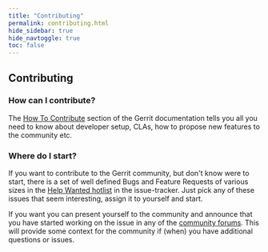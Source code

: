 ```yaml
---
title: "Contributing"
permalink: contributing.html
hide_sidebar: true
hide_navtoggle: true
toc: false
---
```


## Contributing

### How can I contribute?

The [How To Contribute](https://gerrit-documentation.storage.googleapis.com/Documentation/3.11.0/dev-community.html#how-to-contribute)
section of the Gerrit documentation tells you all you need to know about
developer setup, CLAs, how to propose new features to the community etc.

### Where do I start?

If you want to contribute to the Gerrit community, but don't know were to start,
there is a set of well defined Bugs and Feature Requests of various sizes
in the [Help Wanted hotlist](https://issues.gerritcodereview.com/hotlists/5395287)
in the issue-tracker.
Just pick any of these issues that seem interesting, assign it to yourself and
start.

If you want you can present yourself to the community and announce that you
have started working on the issue in any of the [community forums](contact.html).
This will provide some context for the community if (when) you have additional
questions or issues.

